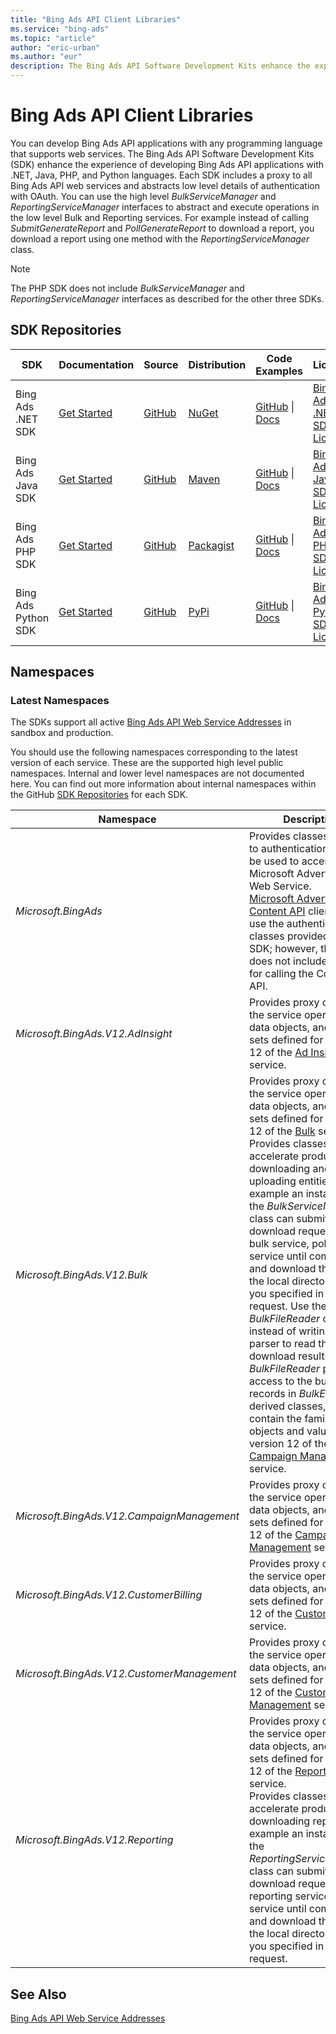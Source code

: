 ```yaml
---
title: "Bing Ads API Client Libraries"
ms.service: "bing-ads"
ms.topic: "article"
author: "eric-urban"
ms.author: "eur"
description: The Bing Ads API Software Development Kits enhance the experience of developing Bing Ads API applications with .NET, Java, PHP, and Python languages.
---
```

# Bing Ads API Client Libraries
You can develop Bing Ads API applications with any programming language that supports web services. The Bing Ads API Software Development Kits (SDK) enhance the experience of developing Bing Ads API applications with .NET, Java, PHP, and Python languages. Each SDK includes a proxy to all Bing Ads API web services and abstracts low level details of authentication with OAuth. You can use the high level *BulkServiceManager* and *ReportingServiceManager* interfaces to abstract and execute operations in the low level Bulk and Reporting services. For example instead of calling *SubmitGenerateReport* and *PollGenerateReport* to download a report, you download a report using one method with the *ReportingServiceManager* class.

> [!NOTE]
> The PHP SDK does not include *BulkServiceManager* and *ReportingServiceManager* interfaces as described for the other three SDKs.

## <a name="repositories"></a>SDK Repositories

|SDK|Documentation|Source|Distribution|Code Examples|License|
|-------|-----------------|----------|----------------|-----------------|-----------|
|Bing Ads .NET SDK|[Get Started](get-started-csharp.md)|[GitHub](https://github.com/BingAds/BingAds-dotNet-SDK)|[NuGet](https://www.nuget.org/packages/Microsoft.BingAds.SDK/)|[GitHub](https://github.com/BingAds/BingAds-dotNet-SDK/tree/master/examples/BingAdsExamples) &#124; [Docs](code-examples.md)|[Bing Ads .NET SDK License](https://github.com/BingAds/BingAds-dotNet-SDK/blob/master/LICENSE.md)|
|Bing Ads Java SDK|[Get Started](get-started-java.md) |[GitHub](https://github.com/BingAds/BingAds-Java-SDK)|[Maven](https://github.com/BingAds/BingAds-Java-SDK#Maven-Artifact)|[GitHub](https://github.com/BingAds/BingAds-Java-SDK/tree/master/examples) &#124; [Docs](code-examples.md)|[Bing Ads Java SDK License](https://github.com/BingAds/BingAds-Java-SDK/blob/master/LICENSE)|
|Bing Ads PHP SDK|[Get Started](get-started-php.md)|[GitHub](https://github.com/BingAds/BingAds-PHP-SDK)|[Packagist](https://packagist.org/packages/microsoft/bingads)|[GitHub](https://github.com/BingAds/BingAds-PHP-SDK/tree/master/samples) &#124; [Docs](code-examples.md)|[Bing Ads PHP SDK License](https://github.com/BingAds/BingAds-PHP-SDK/blob/master/LICENSE.md)|
|Bing Ads Python SDK|[Get Started](get-started-python.md) |[GitHub](https://github.com/BingAds/BingAds-Python-SDK)|[PyPi](https://pypi.python.org/pypi/bingads)|[GitHub](https://github.com/BingAds/BingAds-Python-SDK/tree/master/examples) &#124; [Docs](code-examples.md)|[Bing Ads Python SDK License](https://github.com/BingAds/BingAds-Python-SDK/blob/master/LICENSE)|

## <a name="namespaces"></a>Namespaces

### <a name="latestnamespaces"></a>Latest Namespaces
The SDKs support all active [Bing Ads API Web Service Addresses](web-service-addresses.md) in sandbox and production. 

You should use the following namespaces corresponding to the latest version of each service. These are the supported high level public namespaces. Internal and lower level namespaces are not documented here. You can find out more information about internal namespaces within the GitHub [SDK Repositories](#repositories) for each SDK.

|Namespace|Description|
|-------------|---------------|
|*Microsoft.BingAds*|Provides classes related to authentication that can be used to access any Microsoft Advertising Web Service.<br/>[Microsoft Advertising Content API](/bingads/shopping-content/index) clients can use the authentication classes provided with the SDK; however, the SDK does not include classes for calling the Content API.|
|*Microsoft.BingAds.V12.AdInsight*|Provides proxy classes to the service operations, data objects, and value sets defined for version 12 of the [Ad Insight](../ad-insight-service/ad-insight-service-reference.md) service.|
|*Microsoft.BingAds.V12.Bulk*|Provides proxy classes to the service operations, data objects, and value sets defined for version 12 of the [Bulk](../bulk-service/bulk-service-reference.md) service.<br/>Provides classes to accelerate productivity for downloading and uploading entities. For example an instance of the *BulkServiceManager* class can submit your download request to the bulk service, poll the service until completed, and download the file to the local directory that you specified in the request. Use the *BulkFileReader* class instead of writing a file parser to read the download results. The *BulkFileReader* provides access to the bulk file records in *BulkEntity* derived classes, which contain the familiar data objects and value sets in version 12 of the [Campaign Management](../campaign-management-service/campaign-management-service-reference.md) service.|
|*Microsoft.BingAds.V12.CampaignManagement*|Provides proxy classes to the service operations, data objects, and value sets defined for version 12 of the [Campaign Management](../campaign-management-service/campaign-management-service-reference.md) service.|
|*Microsoft.BingAds.V12.CustomerBilling*|Provides proxy classes to the service operations, data objects, and value sets defined for version 12 of the [Customer Billing](../customer-billing-service/customer-billing-service-reference.md) service.|
|*Microsoft.BingAds.V12.CustomerManagement*|Provides proxy classes to the service operations, data objects, and value sets defined for version 12 of the [Customer Management](../customer-management-service/customer-management-service-reference.md) service.|
|*Microsoft.BingAds.V12.Reporting*|Provides proxy classes to the service operations, data objects, and value sets defined for version 12 of the [Reporting](../reporting-service/reporting-service-reference.md) service.<br/>Provides classes to accelerate productivity for downloading reports. For example an instance of the *ReportingServiceManager* class can submit your download request to the reporting service, poll the service until completed, and download the file to the local directory that you specified in the request.|

## See Also
[Bing Ads API Web Service Addresses](web-service-addresses.md)  

